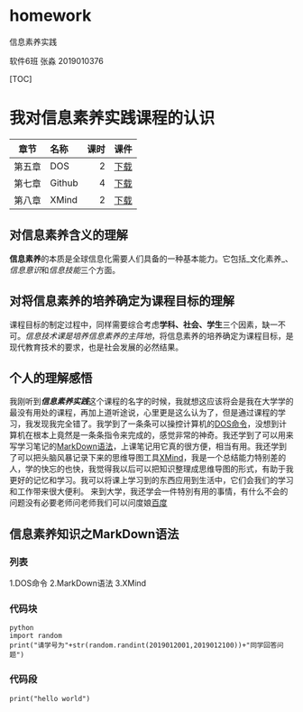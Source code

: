 # homework
信息素养实践

软件6班 张淼 2019010376  

[TOC]
# 我对信息素养实践课程的认识  
|  章节  | 名称   | 课时 |                         课件                         |
| :----: | :----- | ---: | :--------------------------------------------------: |
| 第五章 | DOS    |    2 |  [下载](D:\2.信息素养实践\信息素养ppt\05-DOS.pptx)   |
| 第七章 | Github |    4 | [下载](D:\2.信息素养实践\信息素养ppt\07-Github.pptx) |
| 第八章 | XMind  |    2 | [下载](D:\2.信息素养实践\信息素养ppt\08-XMind.pptx)  |
## 对信息素养含义的理解 
**信息素养**的本质是全球信息化需要人们具备的一种基本能力。它包括_文化素养_、*信息意识*和*信息技能*三个方面。
## 对将信息素养的培养确定为课程目标的理解  
课程目标的制定过程中，同样需要综合考虑**学科、社会、学生**三个因素，缺一不可。*信息技术课是培养信息素养的主阵地*，将信息素养的培养确定为课程目标，是现代教育技术的要求，也是社会发展的必然结果。
##  个人的理解感悟  
我刚听到***信息素养实践***这个课程的名字的时候，我就想这应该将会是我在大学学的最没有用处的课程，再加上道听途说，心里更是这么认为了，但是通过课程的学习，我发现我完全错了。我学到了一条条可以操控计算机的<u>DOS命令</u>，没想到计算机在根本上竟然是一条条指令来完成的，感觉非常的神奇。我还学到了可以用来写学习笔记的<u>MarkDown语法</u>，上课笔记用它真的很方便，相当有用。我还学到了可以把头脑风暴记录下来的思维导图工具<u>XMind</u>，我是一个总结能力特别差的人，学的快忘的也快，我觉得我以后可以把知识整理成思维导图的形式，有助于我更好的记忆和学习。我可以将课上学习到的东西应用到生活中，它们会我们的学习和工作带来很大便利。
来到大学，我还学会一件特別有用的事情，有什么不会的问题没有必要老师问老师我们可以问度娘[百度](http://www.baidu.com)
## 信息素养知识之MarkDown语法  
### 列表
1.DOS命令
2.MarkDown语法
3.XMind
### 代码块
```
python
import random
print("请学号为"+str(random.randint(2019012001,2019012100))+"同学回答问题")
```
### 代码段
`print("hello world")`
